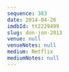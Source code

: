 ```yaml
---
sequence: 383
date: 2014-04-26
imdbId: tt2229499
slug: don-jon-2013
venue: null
venueNotes: null
medium: Netflix
mediumNotes: null
---
```

